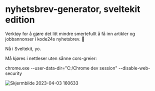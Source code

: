 # nyhetsbrev-generator, sveltekit edition

Verktøy for å gjøre det litt mindre smertefullt å få inn artikler og jobbannonser i kode24s nyhetsbrev. 🤞

Nå i Sveltekit, yo.

Må kjøres i nettleser uten sånne cors-greier: 

chrome.exe --user-data-dir="C:/Chrome dev session" --disable-web-security

![Skjermbilde 2023-04-03 160633](https://user-images.githubusercontent.com/30694360/229534002-b2cf493b-6123-42cb-8d52-a60a4ab27436.jpg)
